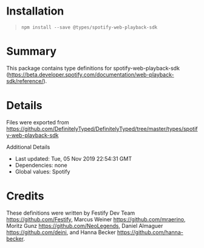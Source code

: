 # Installation
> `npm install --save @types/spotify-web-playback-sdk`

# Summary
This package contains type definitions for spotify-web-playback-sdk (https://beta.developer.spotify.com/documentation/web-playback-sdk/reference/).

# Details
Files were exported from https://github.com/DefinitelyTyped/DefinitelyTyped/tree/master/types/spotify-web-playback-sdk

Additional Details
 * Last updated: Tue, 05 Nov 2019 22:54:31 GMT
 * Dependencies: none
 * Global values: Spotify

# Credits
These definitions were written by Festify Dev Team <https://github.com/Festify>, Marcus Weiner <https://github.com/mraerino>, Moritz Gunz <https://github.com/NeoLegends>, Daniel Almaguer <https://github.com/deini>, and Hanna Becker <https://github.com/hanna-becker>.

